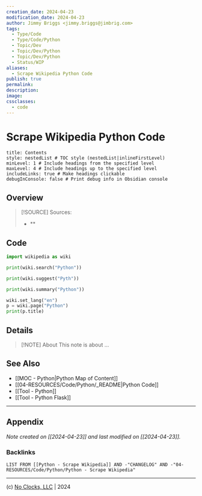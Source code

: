 ```yaml
---
creation_date: 2024-04-23
modification_date: 2024-04-23
author: Jimmy Briggs <jimmy.briggs@jimbrig.com>
tags:
  - Type/Code
  - Type/Code/Python
  - Topic/Dev
  - Topic/Dev/Python
  - Topic/Dev/Python
  - Status/WIP
aliases:
  - Scrape Wikipedia Python Code
publish: true
permalink:
description:
image:
cssclasses:
  - code
---
```


# Scrape Wikipedia Python Code

```table-of-contents
title: Contents 
style: nestedList # TOC style (nestedList|inlineFirstLevel)
minLevel: 1 # Include headings from the specified level
maxLevel: 4 # Include headings up to the specified level
includeLinks: true # Make headings clickable
debugInConsole: false # Print debug info in Obsidian console
```

## Overview

> [!SOURCE] Sources:
> - **

## Code

```python
import wikipedia as wiki

print(wiki.search("Python"))

print(wiki.suggest("Pyth"))

print(wiki.summary("Python"))

wiki.set_lang("en")
p = wiki.page("Python")
print(p.title)
```

## Details

> [!NOTE] About
> This note is about ...

## See Also

- [[MOC - Python|Python Map of Content]]
- [[04-RESOURCES/Code/Python/_README|Python Code]]
- [[Tool - Python]]
- [[Tool - Python Flask]]


***

## Appendix

*Note created on [[2024-04-23]] and last modified on [[2024-04-23]].*

### Backlinks

```dataview
LIST FROM [[Python - Scrape Wikipedia]] AND -"CHANGELOG" AND -"04-RESOURCES/Code/Python/Python - Scrape Wikipedia"
```

***

(c) [No Clocks, LLC](https://github.com/noclocks) | 2024